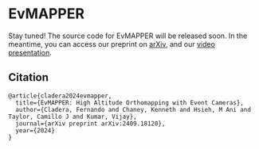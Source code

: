 # EvMAPPER

Stay tuned! The source code for EvMAPPER will be released soon. In the meantime,
you can access our preprint on [arXiv](https://arxiv.org/abs/2409.18120),
and our [video presentation](https://www.youtube.com/watch?v=8mgCMnaMDdM).

## Citation
```
@article{cladera2024evmapper,
  title={EvMAPPER: High Altitude Orthomapping with Event Cameras},
  author={Cladera, Fernando and Chaney, Kenneth and Hsieh, M Ani and Taylor, Camillo J and Kumar, Vijay},
  journal={arXiv preprint arXiv:2409.18120},
  year={2024}
}
```

